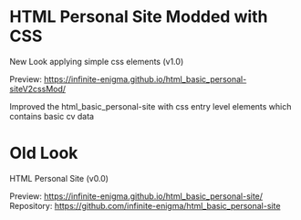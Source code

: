 # HTML Personal Site Modded with CSS

New Look applying simple css elements (v1.0)

Preview: https://infinite-enigma.github.io/html_basic_personal-siteV2cssMod/

Improved the html_basic_personal-site with css entry level elements which contains basic cv data

# Old Look
HTML Personal Site (v0.0)

Preview: https://infinite-enigma.github.io/html_basic_personal-site/
Repository: https://github.com/infinite-enigma/html_basic_personal-site
